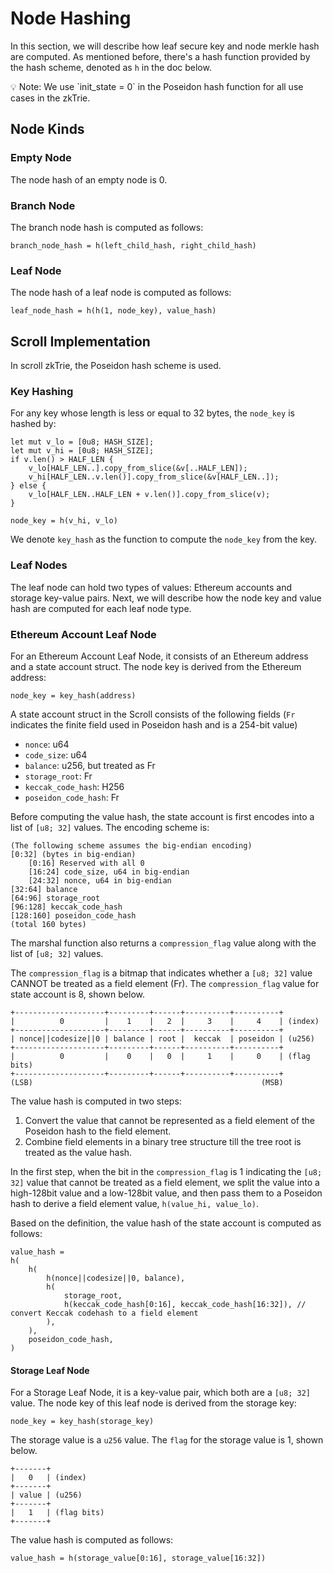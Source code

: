 # Node Hashing

In this section, we will describe how leaf secure key and node merkle hash are computed. 
As mentioned before, there's a hash function provided by the hash scheme, denoted as `h` in the doc below.

<aside>
💡 Note: We use `init_state = 0` in the Poseidon hash function for all use cases in the zkTrie.
</aside>

## Node Kinds

### Empty Node

The node hash of an empty node is 0.

### Branch Node

The branch node hash is computed as follows:
```
branch_node_hash = h(left_child_hash, right_child_hash)
```

### Leaf Node

The node hash of a leaf node is computed as follows:
```
leaf_node_hash = h(h(1, node_key), value_hash)
```

## Scroll Implementation

In scroll zkTrie, the Poseidon hash scheme is used.

### Key Hashing

For any key whose length is less or equal to 32 bytes, the `node_key` is hashed by:
```
let mut v_lo = [0u8; HASH_SIZE];
let mut v_hi = [0u8; HASH_SIZE];
if v.len() > HALF_LEN {
    v_lo[HALF_LEN..].copy_from_slice(&v[..HALF_LEN]);
    v_hi[HALF_LEN..v.len()].copy_from_slice(&v[HALF_LEN..]);
} else {
    v_lo[HALF_LEN..HALF_LEN + v.len()].copy_from_slice(v);
}

node_key = h(v_hi, v_lo)
```

We denote `key_hash` as the function to compute the `node_key` from the key.

### Leaf Nodes

The leaf node can hold two types of values: Ethereum accounts and storage key-value pairs. 
Next, we will describe how the node key and value hash are computed for each leaf node type.

### Ethereum Account Leaf Node

For an Ethereum Account Leaf Node, it consists of an Ethereum address and a state account struct. 
The node key is derived from the Ethereum address:
```
node_key = key_hash(address)
```

A state account struct in the Scroll consists of the following fields 
(`Fr` indicates the finite field used in Poseidon hash and is a 254-bit value)

- `nonce`: u64
- `code_size`: u64
- `balance`: u256, but treated as Fr
- `storage_root`: Fr
- `keccak_code_hash`: H256
- `poseidon_code_hash`: Fr

Before computing the value hash, the state account is first encodes into a list of `[u8; 32]` values. 
The encoding scheme is:

```
(The following scheme assumes the big-endian encoding)
[0:32] (bytes in big-endian)
	[0:16] Reserved with all 0
	[16:24] code_size, u64 in big-endian
	[24:32] nonce, u64 in big-endian
[32:64] balance
[64:96] storage_root
[96:128] keccak_code_hash
[128:160] poseidon_code_hash
(total 160 bytes)
```

The marshal function also returns a `compression_flag` value along with the list of `[u8; 32]` values. 

The `compression_flag` is a bitmap that indicates whether a `[u8; 32]` value CANNOT be treated as a field element (Fr).
The `compression_flag` value for state account is 8, shown below.

```
+--------------------+---------+------+----------+----------+
|          0         |    1    |   2  |     3    |     4    | (index)
+--------------------+---------+------+----------+----------+
| nonce||codesize||0 | balance | root |  keccak  | poseidon | (u256)
+--------------------+---------+------+----------+----------+
|          0         |    0    |   0  |     1    |     0    | (flag bits)
+--------------------+---------+------+----------+----------+
(LSB)                                                   (MSB)
```

The value hash is computed in two steps:

1. Convert the value that cannot be represented as a field element of the Poseidon hash to the field element.
2. Combine field elements in a binary tree structure till the tree root is treated as the value hash.

In the first step, when the bit in the `compression_flag` is 1 indicating the `[u8; 32]` value that cannot be treated 
as a field element, we split the value into a high-128bit value and a low-128bit value, and then pass them to 
a Poseidon hash to derive a field element value, `h(value_hi, value_lo)`.

Based on the definition, the value hash of the state account is computed as follows:

```
value_hash =
h(
    h(
        h(nonce||codesize||0, balance),
        h(
            storage_root,
            h(keccak_code_hash[0:16], keccak_code_hash[16:32]), // convert Keccak codehash to a field element
        ),
    ),
    poseidon_code_hash,
)
```

#### Storage Leaf Node

For a Storage Leaf Node, it is a key-value pair, which both are a `[u8; 32]` value. 
The node key of this leaf node is derived from the storage key:
```
node_key = key_hash(storage_key)
```

The storage value is a `u256` value. The `flag` for the storage value is 1, shown below.

```
+-------+
|   0   | (index)
+-------+
| value | (u256)
+-------+
|   1   | (flag bits)
+-------+
```

The value hash is computed as follows:

```
value_hash = h(storage_value[0:16], storage_value[16:32])
```
